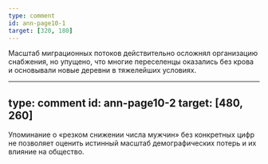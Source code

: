 ```yaml
---
type: comment
id: ann-page10-1
target: [320, 180]
---
```


Масштаб миграционных потоков действительно осложнял организацию снабжения, но упущено, что многие переселенцы оказались без крова и основывали новые деревни в тяжелейших условиях.

---
type: comment
id: ann-page10-2
target: [480, 260]
---

Упоминание о «резком снижении числа мужчин» без конкретных цифр не позволяет оценить истинный масштаб демографических потерь и их влияние на общество.

